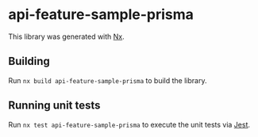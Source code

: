# api-feature-sample-prisma

This library was generated with [Nx](https://nx.dev).

## Building

Run `nx build api-feature-sample-prisma` to build the library.

## Running unit tests

Run `nx test api-feature-sample-prisma` to execute the unit tests via [Jest](https://jestjs.io).
